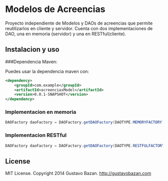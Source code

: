Modelos de Acreencias
=====================

Proyecto independiente de Modelos y DAOs de acreencias que permite reutilizarlos en cliente y servidor.
Cuenta con dos implementaciones de DAO, una en memoria (servidor) y una en RESTful(cliente).

## Instalacion y uso

###Dependencia Maven:

Puedes usar la dependencia maven con:
```xml
<dependency>
	<groupId>com.example</groupId>
	<artifactId>acreenciasModel</artifactId>
	<version>0.0.1-SNAPSHOT</version>
</dependency>
```

### Implementacion en memoria

```java
DAOFactory daoFactory = DAOFactory.getDAOFactory(DAOTYPE.MEMORYFACTORY);
```

### Implementacion RESTful

```java
DAOFactory daoFactory = DAOFactory.getDAOFactory(DAOTYPE.RESTFULFACTORY);
```

## License

MIT License. Copyright 2014 Gustavo Bazan. http://gustavobazan.com
